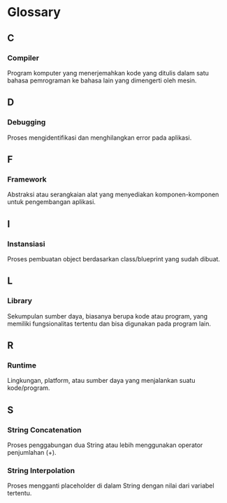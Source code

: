 # Glossary

## C

### Compiler

Program komputer yang menerjemahkan kode yang ditulis dalam satu bahasa pemrograman ke bahasa lain yang dimengerti oleh mesin.

## D

### Debugging

Proses mengidentifikasi dan menghilangkan error pada aplikasi.

## F

### Framework

Abstraksi atau serangkaian alat yang menyediakan komponen-komponen untuk pengembangan aplikasi.

## I

### Instansiasi

Proses pembuatan object berdasarkan class/blueprint yang sudah dibuat.

## L

### Library

Sekumpulan sumber daya, biasanya berupa kode atau program, yang memiliki fungsionalitas tertentu dan bisa digunakan pada program lain.

## R

### Runtime

Lingkungan, platform, atau sumber daya yang menjalankan suatu kode/program.

## S

### String Concatenation

Proses penggabungan dua String atau lebih menggunakan operator penjumlahan (+).

### String Interpolation

Proses mengganti placeholder di dalam String dengan nilai dari variabel tertentu.